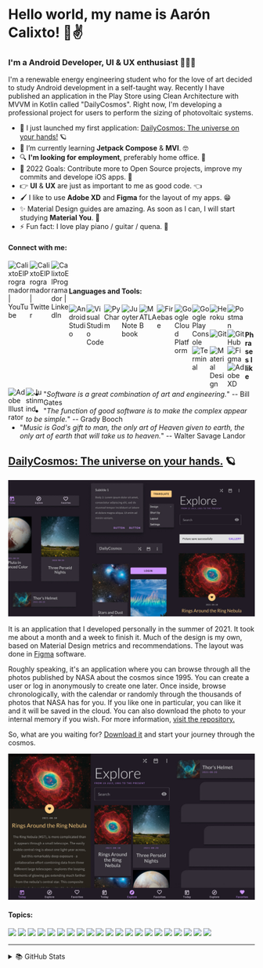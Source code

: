 # Hello world, my name is Aarón Calixto! 👋✌

### I'm a Android Developer, UI & UX enthusiast 👨‍💻🎨

I'm a renewable energy engineering student who for the love of art decided to study Android development in a self-taught way. Recently I have published an application in the Play Store using Clean Architecture with MVVM in Kotlin called "DailyCosmos". Right now, I'm developing a professional project for users to perform the sizing of photovoltaic systems. 

- 🔭 I just launched my first application: [DailyCosmos: The universe on your hands!][application] 🪐
- 🌱 I’m currently learning **Jetpack Compose** & **MVI**. 🤓
- 🔍 **I'm looking for employment**, preferably home office. 🏡
- 📌 2022 Goals: Contribute more to Open Source projects, improve my commits and develope iOS apps. 📱
- 👉 **UI** & **UX** are just as important to me as good code. 👈
- 🖌 I like to use **Adobe XD** and **Figma** for the layout of my apps. 😁
- ✨ Material Design guides are amazing. As soon as I can, I will start studying **Material You**. 👀
- ⚡ Fun fact: I love play piano / guitar / quena. 🎵

#### Connect with me:

[<img align="left" alt="CalixtoElProgramador | YouTube" width="44px" src="https://upload.wikimedia.org/wikipedia/commons/thumb/0/09/YouTube_full-color_icon_%282017%29.svg/2560px-YouTube_full-color_icon_%282017%29.svg.png" />][youtube]
[<img align="left" alt="CalixtoElProgramador | Twitter" width="44px" src="https://logodownload.org/wp-content/uploads/2014/09/twitter-logo-4.png" />][twitter]
[<img align="left" alt="CalixtoElProgramador | LinkedIn" width="36px" src="https://cdn-icons-png.flaticon.com/512/174/174857.png" />][linkedin]

<br />
<br />

#### Languages and Tools:

[<img align="left" alt="Android Studio" width="36px" src="https://portapps.io/img/app/android-studio.png"/>][github]
[<img align="left" alt="Visual Studio Code" width="36px" src="https://upload.wikimedia.org/wikipedia/commons/thumb/9/9a/Visual_Studio_Code_1.35_icon.svg/2048px-Visual_Studio_Code_1.35_icon.svg.png"/>][github]
[<img align="left" alt="PyCharm" width="36px" src="https://upload.wikimedia.org/wikipedia/commons/thumb/1/1d/PyCharm_Icon.svg/512px-PyCharm_Icon.svg.png"/>][github]
[<img align="left" alt="Juoyter Notebook" width="36px" src="https://upload.wikimedia.org/wikipedia/commons/thumb/3/38/Jupyter_logo.svg/800px-Jupyter_logo.svg.png"/>][github]
[<img align="left" alt="MATLAB" width="36px" src="https://upload.wikimedia.org/wikipedia/commons/thumb/2/21/Matlab_Logo.png/667px-Matlab_Logo.png"/>][github]
[<img align="left" alt="Firebase" width="36px" src="https://cdn.icon-icons.com/icons2/2107/PNG/512/file_type_firebase_icon_130606.png"/>][github]
[<img align="left" alt="Google Cloud Platform" width="36px" src="https://seekicon.com/free-icon-download/google-cloud-platform_2.svg"/>][github]
[<img align="left" alt="Google Play Console" width="36px" src="https://play-lh.googleusercontent.com/HRhU-Op-AGE_TE0cP-GGPxpVfDWqXD8c2jiqto8_qWn-o0a21_y-VBr4wkzMekuSpg=s180-rw"/>][github]
[<img align="left" alt="Heroku" width="36px" src="https://www.google.com.mx/url?sa=i&url=https%3A%2F%2Ficon-icons.com%2Fes%2Ficono%2Fheroku%2F130912&psig=AOvVaw02LJGyR4GcVwPZp_DSUnEV&ust=1639866863768000&source=images&cd=vfe&ved=0CAsQjRxqFwoTCPjQvaLy6_QCFQAAAAAdAAAAABAD"/>][github]
[<img align="left" alt="Postman" width="36px" src="https://www.google.com.mx/url?sa=i&url=https%3A%2F%2Fvecta.io%2Fsymbols%2F92%2Fbrands-pj-pz%2F21%2Fpostman-icon&psig=AOvVaw1OaJjfrGE1x9yOundWGHtC&ust=1639866895661000&source=images&cd=vfe&ved=0CAsQjRxqFwoTCPC9trDy6_QCFQAAAAAdAAAAABAD"/>][github]
[<img align="left" alt="Git" width="36px" src="https://www.google.com.mx/url?sa=i&url=https%3A%2F%2Fcommons.wikimedia.org%2Fwiki%2FFile%3AGit_icon.svg&psig=AOvVaw33SxH4arTQUewmAHV1CQZi&ust=1639866955688000&source=images&cd=vfe&ved=0CAsQjRxqFwoTCNjl_szy6_QCFQAAAAAdAAAAABAD"/>][github]
[<img align="left" alt="GitHub" width="36px" src="https://www.google.com.mx/url?sa=i&url=https%3A%2F%2Ficones.pro%2Fen%2Fgithub-symbol-png-logo-icon-purple%2F&psig=AOvVaw2BnaCvUdtirIOz24j9ZrnZ&ust=1639867002418000&source=images&cd=vfe&ved=0CAsQjRxqFwoTCODUn-Ty6_QCFQAAAAAdAAAAABAU"/>][github]
[<img align="left" alt="Terminal" width="36px" src="https://www.google.com.mx/url?sa=i&url=https%3A%2F%2Ficon-icons.com%2Fes%2Ficono%2FTerminal%2F131942&psig=AOvVaw2LIX4eMj0RlzqEvGcHePgc&ust=1639867052031000&source=images&cd=vfe&ved=0CAsQjRxqFwoTCJjTjPvy6_QCFQAAAAAdAAAAABAD"/>][github]
[<img align="left" alt="Material Design" width="36px" src="https://www.google.com.mx/url?sa=i&url=https%3A%2F%2Fuxwing.com%2Fgoogle-material-design-icon%2F&psig=AOvVaw0AQM42GPjROgYyikMvlgZs&ust=1639867081116000&source=images&cd=vfe&ved=0CAsQjRxqFwoTCJDS_4jz6_QCFQAAAAAdAAAAABAD"/>][github]
[<img align="left" alt="Figma" width="36px" src="https://www.google.com.mx/url?sa=i&url=https%3A%2F%2Ficon-icons.com%2Fes%2Ficono%2Ffigma-logotipo%2F147289&psig=AOvVaw1k6QONu0Pinn7IdV_5-0y2&ust=1639867098363000&source=images&cd=vfe&ved=0CAsQjRxqFwoTCPDkgJHz6_QCFQAAAAAdAAAAABAD"/>][github]
[<img align="left" alt="Adobe XD" width="36px" src="https://www.google.com.mx/url?sa=i&url=https%3A%2F%2Fes.m.wikipedia.org%2Fwiki%2FArchivo%3AAdobe_XD_CC_icon.svg&psig=AOvVaw1ovgy9tR1B34SUJLAUHlf6&ust=1639867125652000&source=images&cd=vfe&ved=0CAsQjRxqFwoTCMDGkp7z6_QCFQAAAAAdAAAAABAD"/>][github]
[<img align="left" alt="Adobe Illustrator" width="36px" src="https://www.google.com.mx/url?sa=i&url=https%3A%2F%2Fes.m.wikipedia.org%2Fwiki%2FArchivo%3AAdobe_Illustrator_CC_icon.svg&psig=AOvVaw1Qn8_RqoiIymKlhEXj19ok&ust=1639867145522000&source=images&cd=vfe&ved=0CAsQjRxqFwoTCPDPwqfz6_QCFQAAAAAdAAAAABAD"/>][github]
[<img align="left" alt="Justinmind" width="36px" src="https://play.google.com/store/apps/details?id=com.justinmind.androidapp&hl=es_MX&gl=US"/>][github]

<br />
<br />

#### Phrases I like

- "_Software is a great combination of art and engineering._" -- Bill Gates
- "_The function of good software is to make the complex appear to be simple._" -- Grady Booch
- "_Music is God's gift to man, the only art of Heaven given to earth, the only art of earth that will take us to heaven._" -- Walter Savage Landor

## [DailyCosmos: The universe on your hands.][application] 🪐
![figma_dailycosmos](https://raw.githubusercontent.com/CalixtoElProgramador/CalixtoElProgramador/master/daily_cosmos_components.jpg)

It is an application that I developed personally in the summer of 2021. It took me about a month and a week to finish it. Much of the design is my own, based on Material Design metrics and recommendations. The layout was done in [Figma][figma_dailycosmos] software. 

Roughly speaking, it's an application where you can browse through all the photos published by NASA about the cosmos since 1995. You can create a user or log in anonymously to create one later. Once inside, browse chronologically, with the calendar or randomly through the thousands of photos that NASA has for you. If you like one in particular, you can like it and it will be saved in the cloud. You can also download the photo to your internal memory if you wish. For more information, [visit the repository.][dailycosmos_repository]

So, what are you waiting for? [Download it][application] and start your journey through the cosmos.

![figma_dailycosmos](https://raw.githubusercontent.com/CalixtoElProgramador/CalixtoElProgramador/master/daily_cosmos_main_mockup.jpg)

#### Topics:
![](https://img.shields.io/static/v1??style=flat-squaren&label=Language&labelColor=212121&message=Kotlin&color=9719ff)
![](https://img.shields.io/static/v1??style=flat-squaren&label=IDE&labelColor=212121&message=AndroidStudio&color=9719ff)
![](https://img.shields.io/static/v1??style=flat-squaren&label=Architecture&labelColor=212121&message=MVVM&color=9719ff)
![](https://img.shields.io/static/v1??style=flat-squaren&label=Structure&labelColor=212121&message=CleanArchitecture&color=9719ff)
![](https://img.shields.io/static/v1??style=flat-squaren&label=Network&labelColor=212121&message=Retrofit2&color=9719ff)
![](https://img.shields.io/static/v1??style=flat-squaren&label=Serialization&labelColor=212121&message=GSON&color=9719ff)
![](https://img.shields.io/static/v1??style=flat-squaren&label=ImageLoading&labelColor=212121&message=Glide&color=9719ff)
![](https://img.shields.io/static/v1??style=flat-squaren&label=Cache&labelColor=212121&message=Room&color=9719ff)
![](https://img.shields.io/static/v1??style=flat-squaren&label=Preferences&labelColor=212121&message=Datastore&color=9719ff)
![](https://img.shields.io/static/v1??style=flat-squaren&label=Injection&labelColor=212121&message=Hilt&color=9719ff)
![](https://img.shields.io/static/v1??style=flat-squaren&label=Firebase&labelColor=212121&message=Authentification&color=ff9819)
![](https://img.shields.io/static/v1??style=flat-squaren&label=Firebase&labelColor=212121&message=Store&color=ff9819)
![](https://img.shields.io/static/v1??style=flat-squaren&label=Firebase&labelColor=212121&message=Storage&color=ff9819)
![](https://img.shields.io/static/v1??style=flat-squaren&label=Firebase&labelColor=212121&message=Crashlytics&color=ff9819)
![](https://img.shields.io/static/v1??style=flat-squaren&label=Firebase&labelColor=212121&message=TestLab&color=ff9819)
![](https://img.shields.io/static/v1??style=flat-squaren&label=Permissions&labelColor=212121&message=Camara&color=#a4c639)
![](https://img.shields.io/static/v1??style=flat-squaren&label=Permissions&labelColor=212121&message=ExternalStorage&color=#a4c639)
![](https://img.shields.io/static/v1??style=flat-squaren&label=Permissions&labelColor=212121&message=InternalStorage&color=#a4c639)
![](https://img.shields.io/static/v1??style=flat-squaren&label=Layout&labelColor=212121&message=XML&color=ff0068)
![](https://img.shields.io/static/v1??style=flat-squaren&label=Design&labelColor=212121&message=Figma&color=ff0068)
![](https://img.shields.io/static/v1??style=flat-squaren&label=Animations&labelColor=212121&message=Lottie&color=ff0068)

---

<details>
  <summary>📚 GitHub Stats</summary>

<img align="left" alt="Most Used Languages" src="https://github-readme-stats.vercel.app/api/top-langs/?username=CalixtoElProgramador&layout=compact" />

</details>

[application]: https://play.google.com/store/apps/details?id=com.listocalixto.dailycosmo&hl=es_MX&gl=US
[dailycosmos_repository]: https://github.com/CalixtoElProgramador/DailyCosmos-Android
[figma_dailycosmos]: https://www.figma.com/file/RR1XH31BDa5Lgzw2trYe4G/DailyCosmos
[twitter]: https://twitter.com/Listo__Calixto
[youtube]: https://www.youtube.com/channel/UC_pbaIaGBYgOfiwT5uuTBEA
[linkedin]: https://www.linkedin.com/in/aaron-calixto-andrade-12968a1ab/
[github]: https://github.com/CalixtoElProgramador
